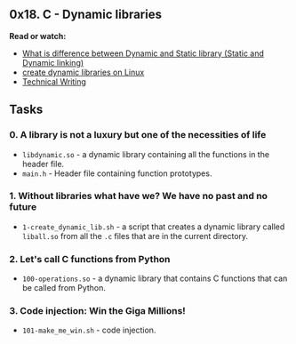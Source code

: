 ## 0x18. C - Dynamic libraries
**Read or watch:**
- [What is difference between Dynamic and Static library (Static and Dynamic linking)](https://intranet.alxswe.com/rltoken/XLLmLISlteUIxrLzNdm3_Q)
- [create dynamic libraries on Linux](https://intranet.alxswe.com/rltoken/JEqzgE_pPe48rvbspGL-2g)
- [Technical Writing](https://intranet.alxswe.com/rltoken/dAV47Y4Iulj75aeSxpYHbQ)

## Tasks
### 0. A library is not a luxury but one of the necessities of life
- `libdynamic.so` - a dynamic library containing all the functions in the header file.
- `main.h` - Header file containing function prototypes.
### 1. Without libraries what have we? We have no past and no future
- `1-create_dynamic_lib.sh` - a script that creates a dynamic library called `liball.so` from all the `.c` files that are in the current directory.
### 2. Let's call C functions from Python
- `100-operations.so` - a dynamic library that contains C functions that can be called from Python.
### 3. Code injection: Win the Giga Millions!
- `101-make_me_win.sh` - code injection.
